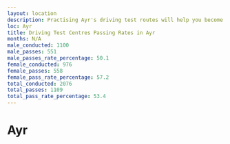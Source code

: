 ```yaml
---
layout: location
description: Practising Ayr's driving test routes will help you become more confident in your gear-changing abilities.
loc: Ayr
title: Driving Test Centres Passing Rates in Ayr
months: N/A
male_conducted: 1100
male_passes: 551
male_passes_rate_percentage: 50.1
female_conducted: 976
female_passes: 558
female_pass_rate_percentage: 57.2
total_conducted: 2076
total_passes: 1109
total_pass_rate_percentage: 53.4
---
```


# Ayr
